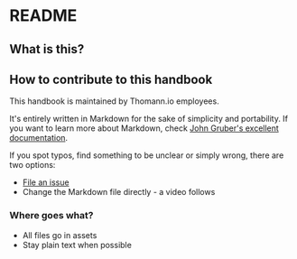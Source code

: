 # README

## What is this?

## How to contribute to this handbook

This handbook is maintained by Thomann.io employees.

It's entirely written in Markdown for the sake of simplicity and portability. If you want to learn more about Markdown, check [John Gruber's excellent documentation](https://daringfireball.net/projects/markdown/). 

If you spot typos, find something to be unclear or simply wrong, there are two options:

- [File an issue](https://github.com/cookiefactory/handbook/issues/new)
- Change the Markdown file directly - a video follows

### Where goes what?

- All files go in assets
- Stay plain text when possible